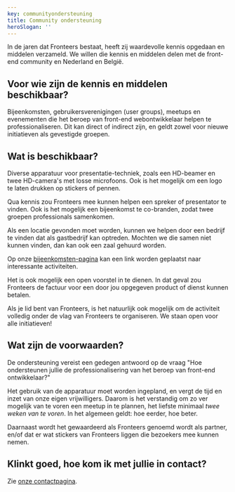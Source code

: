 ```yaml
---
key: communityondersteuning
title: Community ondersteuning
heroSlogan: ''
---
```


In de jaren dat Fronteers bestaat, heeft zij waardevolle kennis opgedaan en middelen verzameld. We willen die kennis en middelen delen met de front-end community en Nederland en België.

## Voor wie zijn de kennis en middelen beschikbaar?

Bijeenkomsten, gebruikersverenigingen (user groups), meetups en evenementen die het beroep van front-end webontwikkelaar helpen te professionaliseren. Dit kan direct of indirect zijn, en geldt zowel voor nieuwe initiatieven als gevestigde groepen.

## Wat is beschikbaar?

Diverse apparatuur voor presentatie-techniek, zoals een HD-beamer en twee HD-camera's met losse microfoons. Ook is het mogelijk om een logo te laten drukken op stickers of pennen.

Qua kennis zou Fronteers mee kunnen helpen een spreker of presentator te vinden. Ook is het mogelijk een bijeenkomst te co-branden, zodat twee groepen professionals samenkomen.

Als een locatie gevonden moet worden, kunnen we helpen door een bedrijf te vinden dat als gastbedrijf kan optreden. Mochten we die samen niet kunnen vinden, dan kan ook een zaal gehuurd worden.

Op onze [bijeenkomsten-pagina](/bijeenkomsten) kan een link worden geplaatst naar interessante activiteiten. 

Het is ook mogelijk een open voorstel in te dienen. In dat geval zou Fronteers de factuur voor een door jou opgegeven product of dienst kunnen betalen.

Als je lid bent van Fronteers, is het natuurlijk ook mogelijk om de activiteit volledig onder de vlag van Fronteers te organiseren. We staan open voor alle initiatieven!

## Wat zijn de voorwaarden?

De ondersteuning vereist een gedegen antwoord op de vraag "Hoe ondersteunen jullie de professionalisering van het beroep van front-end ontwikkelaar?"

Het gebruik van de apparatuur moet worden ingepland, en vergt de tijd en inzet van onze eigen vrijwilligers. Daarom is het verstandig om zo ver mogelijk van te voren een meetup in te plannen, het liefste minimaal _twee weken van te voren_. In het algemeen geldt: hoe eerder, hoe beter.

Daarnaast wordt het gewaardeerd als Fronteers genoemd wordt als partner, en/of dat er wat stickers van Fronteers liggen die bezoekers mee kunnen nemen.

## Klinkt goed, hoe kom ik met jullie in contact?

Zie [onze contactpagina](/nl/vereniging/contact).
